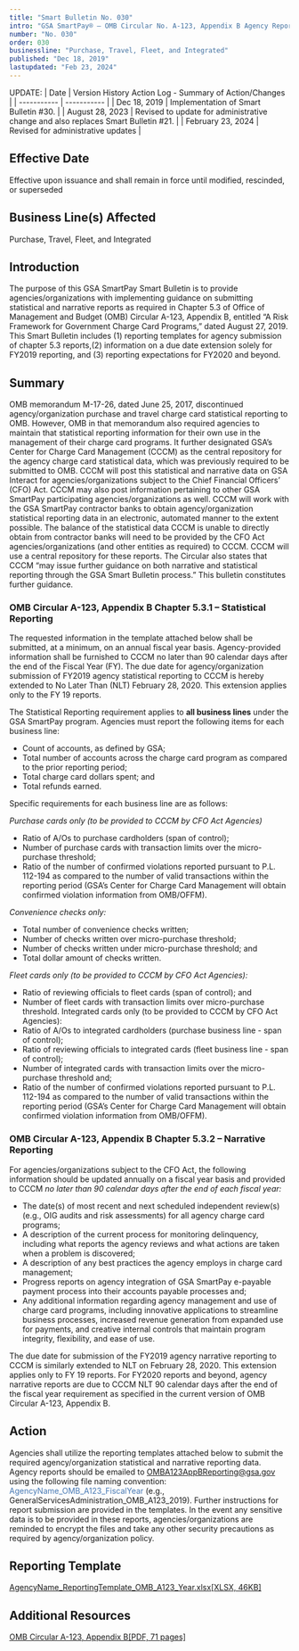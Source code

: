 ```yaml
---
title: "Smart Bulletin No. 030"
intro: "GSA SmartPay® – OMB Circular No. A-123, Appendix B Agency Reporting to GSA/CCCM; Submission Implementing Guidance"
number: "No. 030"
order: 030
businessline: "Purchase, Travel, Fleet, and Integrated"
published: "Dec 18, 2019"
lastupdated: "Feb 23, 2024"
---
```


UPDATE:
| Date | Version History Action Log - Summary of Action/Changes |
| ----------- | ----------- |
| Dec 18, 2019 | Implementation of Smart Bulletin #30. |
| August 28, 2023 | Revised to update for administrative change and also replaces Smart Bulletin #21. |
| February 23, 2024 | Revised for administrative updates |

## Effective Date

Effective upon issuance and shall remain in force until modified,
rescinded, or superseded

## Business Line(s) Affected

Purchase, Travel, Fleet, and Integrated

## Introduction

The purpose of this GSA SmartPay Smart Bulletin is to provide agencies/organizations with implementing guidance on submitting statistical and narrative reports as required in Chapter 5.3 of Office of Management and Budget (OMB) Circular A-123, Appendix B, entitled “A Risk Framework for Government Charge Card Programs,” dated August 27, 2019. This Smart Bulletin includes (1) reporting templates for agency submission of chapter 5.3 reports,(2) information on a due date extension solely for FY2019 reporting, and (3) reporting expectations for FY2020 and beyond.

## Summary

OMB memorandum M-17-26, dated June 25, 2017, discontinued agency/organization purchase and travel charge card statistical reporting to OMB. However, OMB in that memorandum also required agencies to maintain that statistical reporting information for their own use in the management of their charge card programs. It further designated GSA’s Center for Charge Card Management (CCCM) as the central repository for the agency charge card statistical data, which was previously required to be submitted to OMB. CCCM will post this statistical and narrative data on GSA Interact for agencies/organizations subject to the Chief Financial Officers’ (CFO) Act. CCCM may also post information pertaining to other GSA SmartPay participating agencies/organizations as well. CCCM will work with the GSA SmartPay contractor banks to obtain agency/organization statistical reporting data in an electronic, automated manner to the extent possible. The balance of the statistical data CCCM is unable to directly obtain from contractor banks will need to be provided by the CFO Act agencies/organizations (and other entities as required) to CCCM. CCCM will use a central repository for these reports. The Circular also states that CCCM “may issue further guidance on both narrative and statistical reporting through the GSA Smart Bulletin process.” This bulletin constitutes further guidance.

### OMB Circular A-123, Appendix B Chapter 5.3.1 – Statistical Reporting 
The requested information in the template attached below shall be submitted, at a minimum, on an annual fiscal year basis. Agency-provided information shall be furnished to CCCM no later than 90 calendar days after the end of the Fiscal Year (FY). The due date for agency/organization submission of FY2019 agency statistical reporting to CCCM is hereby extended to No Later Than (NLT) February 28, 2020. This extension applies only to the FY 19 reports.

The Statistical Reporting requirement applies to **all business lines** under the GSA SmartPay program. Agencies must report the following items for each business line:

- Count of accounts, as defined by GSA;
- Total number of accounts across the charge card program as compared to the prior reporting period;
- Total charge card dollars spent; and
- Total refunds earned.

Specific requirements for each business line are as follows:

*Purchase cards only (to be provided to CCCM by CFO Act Agencies)* 
- Ratio of A/Os to purchase cardholders (span of control);
- Number of purchase cards with transaction limits over the micro-purchase threshold;
- Ratio of the number of confirmed violations reported pursuant to P.L. 112-194 as compared to the number of valid transactions within the reporting period (GSA’s Center for Charge Card Management will obtain confirmed violation information from OMB/OFFM).

*Convenience checks only:*
- Total number of convenience checks written;
- Number of checks written over micro-purchase threshold;
- Number of checks written under micro-purchase threshold; and
- Total dollar amount of checks written.

*Fleet cards only (to be provided to CCCM by CFO Act Agencies):*
- Ratio of reviewing officials to fleet cards (span of control); and
- Number of fleet cards with transaction limits over micro-purchase threshold. Integrated cards only (to be provided to CCCM by CFO Act Agencies):
- Ratio of A/Os to integrated cardholders (purchase business line - span of control);
- Ratio of reviewing officials to integrated cards (fleet business line - span of control);
- Number of integrated cards with transaction limits over the micro-purchase threshold and;
- Ratio of the number of confirmed violations reported pursuant to P.L. 112-194 as compared to the number of valid transactions within the reporting period (GSA’s Center for Charge Card Management will obtain confirmed violation information from OMB/OFFM).

### OMB Circular A-123, Appendix B Chapter 5.3.2 – Narrative Reporting 
For agencies/organizations subject to the CFO Act, the following information should be updated annually on a fiscal year basis and provided to CCCM *no later than 90 calendar days after the end of each fiscal year:*
- The date(s) of most recent and next scheduled independent review(s) (e.g., OIG audits and risk assessments) for all agency charge card programs;
- A description of the current process for monitoring delinquency, including what reports the agency reviews and what actions are taken when a problem is discovered;
- A description of any best practices the agency employs in charge card management;
- Progress reports on agency integration of GSA SmartPay e-payable payment process into their accounts payable processes and;
- Any additional information regarding agency management and use of charge card programs, including innovative applications to streamline business processes, increased revenue generation from expanded use for payments, and creative internal controls that maintain program integrity, flexibility, and ease of use.

The due date for submission of the FY2019 agency narrative reporting to CCCM is similarly extended to NLT on February 28, 2020. This extension applies only to FY 19 reports. For FY2020 reports and beyond, agency narrative reports are due to CCCM NLT 90 calendar days after the end of the fiscal year requirement as specified in the current version of OMB Circular A-123, Appendix B.


## Action

Agencies shall utilize the reporting templates attached below to submit the required agency/organization statistical and narrative reporting data. Agency reports should be emailed to OMBA123AppBReporting@gsa.gov using the following file naming convention: <span style="color:#4678b4">AgencyName_OMB_A123_FiscalYear</span> (e.g., GeneralServicesAdministration_OMB_A123_2019). Further instructions for report submission are provided in the templates. In the event any sensitive data is to be provided in these reports, agencies/organizations are reminded to encrypt the files and take any other security precautions as required by agency/organization policy.

## Reporting Template
[AgencyName_ReportingTemplate_OMB_A123_Year.xlsx[XLSX, 46KB]](/files/AgencyName_ReportingTemplate_OMB_A123_Year.xlsx)

## Additional Resources
[OMB Circular A-123, Appendix B[PDF, 71 pages]](https://www.whitehouse.gov/wp-content/uploads/2019/08/Issuance-of-Revised-Appendix-B-to-OMB-Circular-A-123.pdf)
